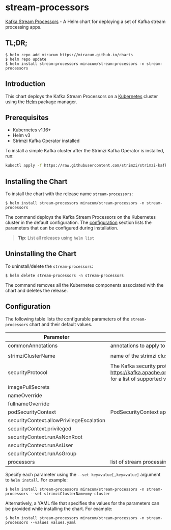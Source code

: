 # stream-processors

[Kafka Stream Processors](https://gitlab.miracum.org/miracum/etl/streams) - A Helm chart for deploying a set of Kafka stream processing apps.

## TL;DR;

```console
$ helm repo add miracum https://miracum.github.io/charts
$ helm repo update
$ helm install stream-processors miracum/stream-processors -n stream-processors
```

## Introduction

This chart deploys the Kafka Stream Processors on a [Kubernetes](http://kubernetes.io) cluster using the [Helm](https://helm.sh) package manager.

## Prerequisites

- Kubernetes v1.16+
- Helm v3
- Strimzi Kafka Operator installed

To install a simple Kafka cluster after the Strimzi Kafka Operator is installed, run:

```sh
kubectl apply -f https://raw.githubusercontent.com/strimzi/strimzi-kafka-operator/main/examples/kafka/kafka-ephemeral-single.yaml
```

## Installing the Chart

To install the chart with the release name `stream-processors`:

```console
$ helm install stream-processors miracum/stream-processors -n stream-processors
```

The command deploys the Kafka Stream Processors on the Kubernetes cluster in the default configuration. The [configuration](#configuration) section lists the parameters that can be configured during installation.

> **Tip**: List all releases using `helm list`

## Uninstalling the Chart

To uninstall/delete the `stream-processors`:

```console
$ helm delete stream-processors -n stream-processors
```

The command removes all the Kubernetes components associated with the chart and deletes the release.

## Configuration

The following table lists the configurable parameters of the `stream-processors` chart and their default values.

| Parameter                                | Description                                                                                                                                                               | Default      |
| ---------------------------------------- | ------------------------------------------------------------------------------------------------------------------------------------------------------------------------- | ------------ |
| commonAnnotations                        | annotations to apply to all deployments                                                                                                                                   | `{}`         |
| strimziClusterName                       | name of the strimzi cluster. Used to construct the bootstrap server URL.                                                                                                  | `my-cluster` |
| securityProtocol                         | The Kafka security protocol to use. See <https://kafka.apache.org/26/javadoc/org/apache/kafka/common/security/auth/SecurityProtocol.html> for a list of supported values. | `SSL`        |
| imagePullSecrets                         |                                                                                                                                                                           | `[]`         |
| nameOverride                             |                                                                                                                                                                           | `""`         |
| fullnameOverride                         |                                                                                                                                                                           | `""`         |
| podSecurityContext                       | PodSecurityContext applied to all deployments                                                                                                                             | `{}`         |
| securityContext.allowPrivilegeEscalation |                                                                                                                                                                           | `false`      |
| securityContext.privileged               |                                                                                                                                                                           | `false`      |
| securityContext.runAsNonRoot             |                                                                                                                                                                           | `true`       |
| securityContext.runAsUser                |                                                                                                                                                                           | `11111`      |
| securityContext.runAsGroup               |                                                                                                                                                                           | `11111`      |
| processors                               | list of stream processing deployments. See [values-test.yaml](values-test.yaml) for an example                                                                            | `{}`         |

Specify each parameter using the `--set key=value[,key=value]` argument to `helm install`. For example:

```console
$ helm install stream-processors miracum/stream-processors -n stream-processors --set strimziClusterName=my-cluster
```

Alternatively, a YAML file that specifies the values for the parameters can be provided while
installing the chart. For example:

```console
$ helm install stream-processors miracum/stream-processors -n stream-processors --values values.yaml
```
